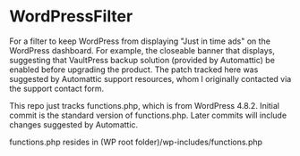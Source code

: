# WordPressFilter
For a filter to keep WordPress from displaying "Just in time ads" on the WordPress dashboard. For example, the closeable banner that displays, suggesting that VaultPress backup solution (provided by Automattic) be enabled before upgrading the product. The patch tracked here was suggested by Automattic support resources, whom I originally contacted via the support contact form.

This repo just tracks functions.php, which is from WordPress 4.8.2. Initial commit is the standard version of functions.php. Later commits will include changes suggested by Automattic.

functions.php resides in (WP root folder)/wp-includes/functions.php
